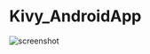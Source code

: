 # Kivy_AndroidApp

![screenshot](https://user-images.githubusercontent.com/58091710/201690810-16483da4-d7e2-4e8b-8623-b7f9d468e16a.png)
